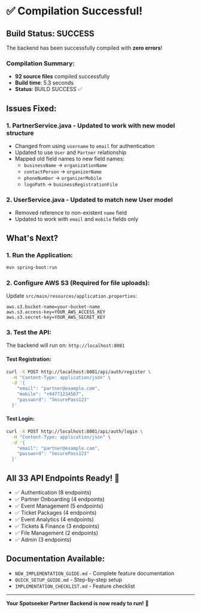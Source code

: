 # ✅ Compilation Successful!

## Build Status: SUCCESS

The backend has been successfully compiled with **zero errors**! 

### Compilation Summary:
- **92 source files** compiled successfully
- **Build time**: 5.3 seconds
- **Status**: BUILD SUCCESS ✅

## Issues Fixed:

### 1. **PartnerService.java** - Updated to work with new model structure
   - Changed from using `username` to `email` for authentication
   - Updated to use `User` and `Partner` relationship
   - Mapped old field names to new field names:
     - `businessName` → `organizationName`
     - `contactPerson` → `organizerName`
     - `phoneNumber` → `organizerMobile`
     - `logoPath` → `businessRegistrationFile`

### 2. **UserService.java** - Updated to match new User model
   - Removed reference to non-existent `name` field
   - Updated to work with `email` and `mobile` fields only

## What's Next?

### 1. **Run the Application:**
```bash
mvn spring-boot:run
```

### 2. **Configure AWS S3 (Required for file uploads):**
Update `src/main/resources/application.properties`:
```properties
aws.s3.bucket-name=your-bucket-name
aws.s3.access-key=YOUR_AWS_ACCESS_KEY
aws.s3.secret-key=YOUR_AWS_SECRET_KEY
```

### 3. **Test the API:**
The backend will run on: `http://localhost:8081`

#### Test Registration:
```bash
curl -X POST http://localhost:8081/api/auth/register \
  -H "Content-Type: application/json" \
  -d '{
    "email": "partner@example.com",
    "mobile": "+94771234567",
    "password": "SecurePass123"
  }'
```

#### Test Login:
```bash
curl -X POST http://localhost:8081/api/auth/login \
  -H "Content-Type: application/json" \
  -d '{
    "email": "partner@example.com",
    "password": "SecurePass123"
  }'
```

## All 33 API Endpoints Ready! 🚀

- ✅ Authentication (8 endpoints)
- ✅ Partner Onboarding (4 endpoints)
- ✅ Event Management (5 endpoints)
- ✅ Ticket Packages (4 endpoints)
- ✅ Event Analytics (4 endpoints)
- ✅ Tickets & Finance (3 endpoints)
- ✅ File Management (2 endpoints)
- ✅ Admin (3 endpoints)

## Documentation Available:
- `NEW_IMPLEMENTATION_GUIDE.md` - Complete feature documentation
- `QUICK_SETUP_GUIDE.md` - Step-by-step setup
- `IMPLEMENTATION_CHECKLIST.md` - Feature checklist

---

**Your Spotseeker Partner Backend is now ready to run!** 🎉

